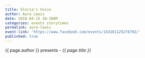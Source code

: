 ```yaml
---
title: Gloria's Voice
author: Aura Lewis
date: 2018-04-15 10:30AM
categories: events storytimes
permalink: aura-lewis
event-link: 'https://www.facebook.com/events/154161125274792/'
published: true
---
```

{{ page.author }} presents - *{{ page.title }}*
